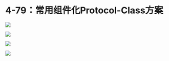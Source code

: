 # 4-79：常用组件化Protocol-Class方案

![](https://gitlab.com/kiriha/my-public-pictures/-/raw/main/pictures/2024/06/29_21_21_52_202406292121824.png)

![](https://gitlab.com/kiriha/my-public-pictures/-/raw/main/pictures/2024/06/29_21_23_39_202406292123109.png)

![](https://gitlab.com/kiriha/my-public-pictures/-/raw/main/pictures/2024/06/29_21_24_47_202406292124156.png)

![](https://gitlab.com/kiriha/my-public-pictures/-/raw/main/pictures/2024/06/29_21_26_34_202406292126280.png)
